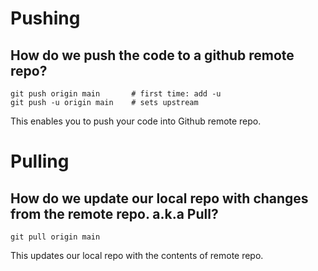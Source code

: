 # Pushing
## How do we push the code to a github remote repo?
```
git push origin main       # first time: add -u
git push -u origin main    # sets upstream
```
This enables you to push your code into Github remote repo.

# Pulling
## How do we update our local repo with changes from the remote repo. a.k.a Pull?

```
git pull origin main
```
This updates our local repo with the contents of remote repo.
